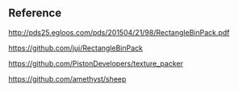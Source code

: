 ## Reference

<http://pds25.egloos.com/pds/201504/21/98/RectangleBinPack.pdf>

<https://github.com/juj/RectangleBinPack>

<https://github.com/PistonDevelopers/texture_packer>

<https://github.com/amethyst/sheep>